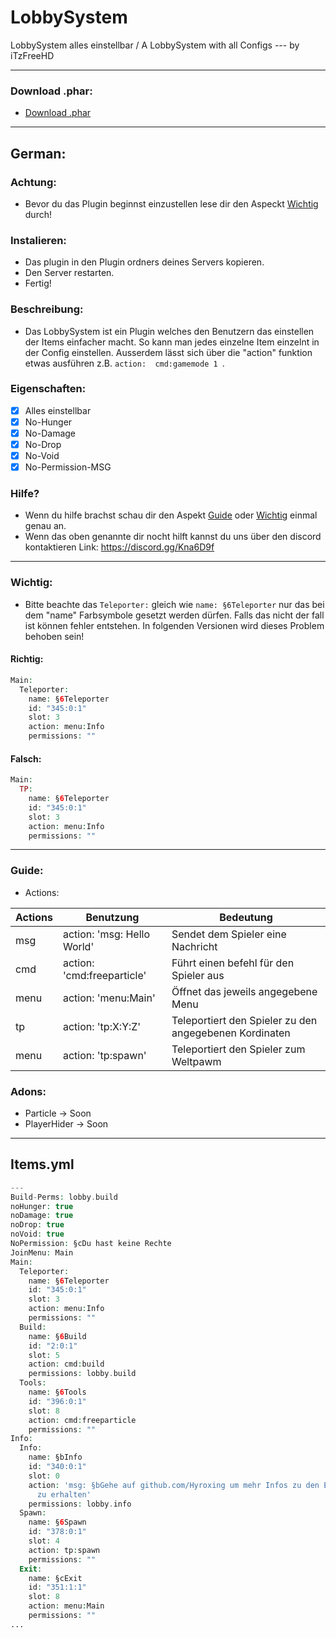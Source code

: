 # LobbySystem
LobbySystem alles einstellbar / A LobbySystem with all Configs --- by iTzFreeHD

--------------------
### Download .phar:
- [Download .phar](https://poggit.pmmp.io/ci/Hyroxing/LobbySystem)
--------------------
## German:

### Achtung:
- Bevor du das Plugin beginnst einzustellen lese dir den Aspeckt [Wichtig](#wichtig) durch!

### Instalieren:
- Das plugin in den Plugin ordners deines Servers kopieren. 
- Den Server restarten. 
- Fertig!

### Beschreibung:
- Das LobbySystem ist ein Plugin welches den Benutzern das einstellen der Items einfacher macht. So kann man jedes einzelne Item einzelnt in der Config einstellen. Ausserdem lässt sich über die "action" funktion etwas ausführen z.B. ```action:  cmd:gamemode 1 ```.

### Eigenschaften:
- [x] Alles einstellbar
- [x] No-Hunger
- [x] No-Damage
- [x] No-Drop
- [x] No-Void
- [x] No-Permission-MSG

### Hilfe?
- Wenn du hilfe brachst schau dir den Aspekt [Guide](#guide) oder [Wichtig](#wichtig) einmal genau an.
- Wenn das oben genannte dir nocht hilft kannst du uns über den discord kontaktieren Link: https://discord.gg/Kna6D9f
------------
### Wichtig:
- Bitte beachte das ```Teleporter:``` gleich wie ```name: §6Teleporter``` nur das bei dem "name" Farbsymbole gesetzt werden dürfen. Falls das nicht der fall ist können fehler entstehen. In folgenden Versionen wird dieses Problem behoben sein!

#### Richtig:
```php
Main:
  Teleporter:
    name: §6Teleporter
    id: "345:0:1"
    slot: 3
    action: menu:Info
    permissions: ""
```
#### Falsch:
```php
Main:
  TP:
    name: §6Teleporter
    id: "345:0:1"
    slot: 3
    action: menu:Info
    permissions: ""
```
-----
### Guide:

- Actions:

| Actions  | Benutzung | Bedeutung |
| ------------- | ------------- |------------- | 
| msg | action: 'msg: Hello World' | Sendet dem Spieler eine Nachricht |
| cmd | action: 'cmd:freeparticle' | Führt einen befehl für den Spieler aus |
| menu | action: 'menu:Main' | Öffnet das jeweils angegebene Menu |
| tp | action: 'tp:X:Y:Z' | Teleportiert den Spieler zu den angegebenen Kordinaten |
| menu | action: 'tp:spawn' | Teleportiert den Spieler zum Weltpawm |

### Adons:
- Particle -> Soon
- PlayerHider -> Soon
-----
## Items.yml
```php
---
Build-Perms: lobby.build
noHunger: true
noDamage: true
noDrop: true
noVoid: true
NoPermission: §cDu hast keine Rechte
JoinMenu: Main
Main:
  Teleporter:
    name: §6Teleporter
    id: "345:0:1"
    slot: 3
    action: menu:Info
    permissions: ""
  Build:
    name: §6Build
    id: "2:0:1"
    slot: 5
    action: cmd:build
    permissions: lobby.build
  Tools:
    name: §6Tools
    id: "396:0:1"
    slot: 8
    action: cmd:freeparticle
    permissions: ""
Info:
  Info:
    name: §bInfo
    id: "340:0:1"
    slot: 0
    action: 'msg: §bGehe auf github.com/Hyroxing um mehr Infos zu den Einstellungen
      zu erhalten'
    permissions: lobby.info
  Spawn:
    name: §6Spawn
    id: "378:0:1"
    slot: 4
    action: tp:spawn
    permissions: ""
  Exit:
    name: §cExit
    id: "351:1:1"
    slot: 8
    action: menu:Main
    permissions: ""
...
```
